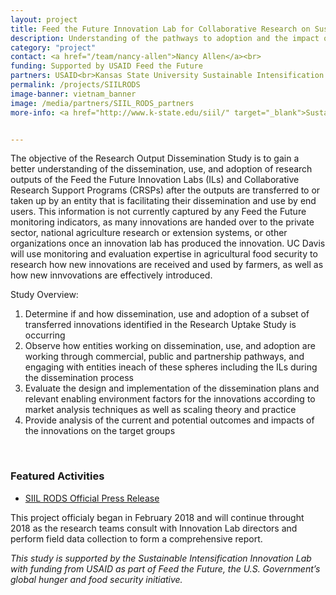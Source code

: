 ```yaml
---
layout: project
title: Feed the Future Innovation Lab for Collaborative Research on Sustainable Intensification Research Output Dissemination Study (SIIL RODS)
description: Understanding of the pathways to adoption and the impact of innovations from Feed the Future Innovation Labs (ILs) and Collaborative Research Support Programs (CRSPs)
category: "project"
contact: <a href="/team/nancy-allen">Nancy Allen</a><br>
funding: Supported by USAID Feed the Future
partners: USAID<br>Kansas State University Sustainable Intensification Innovation Lab<br>
permalink: /projects/SIILRODS
image-banner: vietnam_banner
image: /media/partners/SIIL_RODS_partners
more-info: <a href="http://www.k-state.edu/siil/" target="_blank">Sustainable Intensification Innovation Lab</a>


---
```

The objective of the Research Output Dissemination Study is to gain a better understanding of the dissemination, use, and adoption of research outputs of the Feed the Future Innovation Labs (ILs) and Collaborative Research Support Programs (CRSPs) after the outputs are transferred to or taken up by an entity that is facilitating their dissemination and use by end users. This information is not currently captured by any Feed the Future monitoring indicators, as many innovations are handed over to the private sector, national agriculture research or extension systems, or other organizations once an innovation lab has produced the innovation. UC Davis will use monitoring and evaluation expertise in agricultural food security to research how new innovations are received and used by farmers, as well as how new innvovations are effectively introduced.<br>

Study Overview:
<ol>
	<li>Determine if and how dissemination, use and adoption of a subset of transferred innovations identified in the Research Uptake Study is occurring </li>
	<li>Observe how entities working on dissemination, use, and adoption are working through commercial, public and partnership pathways, and engaging with entities ineach of these spheres including the ILs during the dissemination process</li>
	<li>Evaluate the design and implementation of the dissemination plans and relevant enabling environment factors for the innovations according to market analysis techniques as well as scaling theory and practice</li>
	<li>Provide analysis of the current and potential outcomes and impacts of the innovations on the target groups</li>
</ol>
<br>

### Featured Activities
- <a target="_blank" href="/media/files/SIIL_RODS_press_release.pdf"> SIIL RODS Official Press Release</a><br> 

This project officialy began in February 2018 and will continue throught 2018 as the research teams consult with Innovation Lab directors and perform field data collection to form a comprehensive report. <br>

<i>This study is supported by the Sustainable Intensification Innovation Lab with funding from USAID as part of Feed the Future, the U.S. Government’s global hunger and food security initiative.</i>